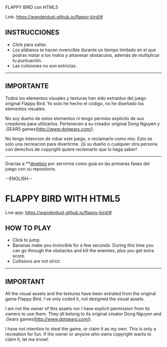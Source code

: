 FLAPPY BIRD con HTML5

Link: https://wanderdust.github.io/flappy-bird/#

INSTRUCCIONES
--------------
- Click para saltar.
- Los plátanos te hacen invencible durante un tiempo limitado en el que podras matar a los malos y atravesar obstaculos, además de multiplicar tu puntuación.
- Las colisiones no son estrictas.

-------------

IMPORTANTE
---------
Todos los elementos visuales y texturas han sido extraidos del juego original Flappy Bird. Yo solo he hecho el código, no he diseñado los elementos visuales. 

No soy dueño de estos elementos ni tengo permiso explícito de sus creadores para utilizarlos. Pertenecen a su creador original Dong Nguyen y .GEARS games(http://www.dotgears.com/).

No tengo intencion de robar este juego, o reclamarlo como mio. Esto es solo una recreacion para divertirme. ¡Si su dueño o cualquier otra persona con derechos de copyright quiere reclamarlo que lo haga saber!

------
Gracias a **[@nebez](https://github.com/nebez/floppybird) por servirme como guía en las primeras fases del juego con su repositorio.




--ENGLISH--


FLAPPY BIRD WITH HTML5
=====================

Live app: https://wanderdust.github.io/flappy-bird/#

HOW TO PLAY
------------
- Click to jump.
- Bananas make you invincible for a few seconds. During this time you can go through the obstacles and kill the enemies, plus you get extra score.
- Collisions are not strict.

----------------

IMPORTANT
---------
All the visual assets and the textures have been extrated from the original game Flappy Bird. I´ve only coded it, not designed the visual assets. 

I am not the owner of this assets nor I have explicit permission from its owners to use them. They all belong to its original creator Dong Nguyen and .Gears games(http://www.dotgears.com/).

I have not intention to steal the game, or claim it as my own. This is only a recreation for fun. If the owner or anyone who owns copyright wants to claim it, let me know!

